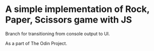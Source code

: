 # A simple implementation of Rock, Paper, Scissors game with JS
Branch for transitioning from console output to UI.

As a part of The Odin Project.
